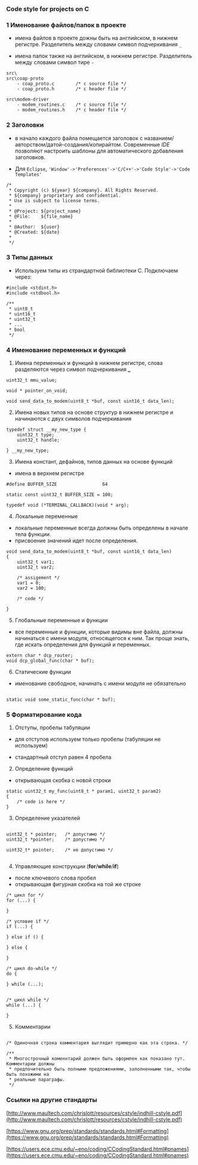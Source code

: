 ### Code style for projects on C

### 1 Именование файлов/папок в проекте
- имена файлов в проекте дожны быть на английском, в нижнем регистре. Разделитель между словами символ подчеркивания `_`

- имена папок также на английском, в нижнем регистре. Разделитель между словами символ тире `-`

```
src\
src\coap-proto
    - coap_proto.c        /* c source file */
    - coap_proto.h        /* c header file */

src\modem-driver
    - modem_routines.c    /* c source file */
    - modem_routines.h    /* c header file */
```

### 2 Заголовки

- в начало каждого файла помещается заголовок с названием/авторством/датой-создания/копирайтом. Современные *IDE* позволяют настроить шаблоны для автоматического добавления заголовков.

- Для `Eclipse`, `'Window'->'Preferences'->'C/C++'->'Code Style'->'Code Templates'`

```
/*
 * Copyright (c) ${year} ${company}. All Rights Reserved.
 * ${company} proprietary and confidential.
 * Use is subject to license terms.
 *
 * @Project: ${project_name}
 * @File:    ${file_name}
 *
 * @Author:  ${user}
 * @Created: ${date}
 *
 */
```

### 3 Типы данных

- Используем типы из страндартной библиотеки С. Подключаем через:

```
#include <stdint.h>
#include <stdbool.h>

/**
 * uint8_t
 * uint16_t
 * uint32_t
 * ...
 * bool
 */

```

### 4 Именование переменных и функций

1) Имена переменных и функций в нижнем регистре, слова разделяются через символ подчеркивания  **_**

```
uint32_t mmu_value;

void * pointer_on_void;

void send_data_to_modem(uint8_t *buf, const uint16_t data_len);
```

2) Имена новых типов на основе структур в нижнем регистре и начинаются с двух символов подчеркивания

```
typedef struct __my_new_type {
    uint32_t type;
    uint32_t handle;

} __my_new_type;

```

3) Имена констант, дефайнов, типов данных на основе функций

- имена в верхнем регистре

```
#define BUFFER_SIZE                 64

static const uint32_t BUFFER_SIZE = 100;

typedef void (*TERMINAL_CALLBACK)(void * arg);

```

4) Локальные переменные

- локальные переменные всегда должны быть определены в начале тела функции.
- присвоение значений идет после определения.

```
void send_data_to_modem(uint8_t *buf, const uint16_t data_len)
{
    uint32_t var1;
    uint32_t var2;
    
    /* assigement */
    var1 = 0;
    var2 = 100;
    
    /* code */
    
}

```

5) Глобальные переменные и функции

- все переменные и функции, которые видимы вне файла, должны начинаться с имени модуля, относящегося к ним. Так проще знать, где искать определения для функций и переменных.

```
extern char * dcp_router;
void dcp_global_func(char * buf);

```

6) Статические функции

- именование свободное, начинать с имени модуля не обязательно

```

static void some_static_func(char * buf);

```

### 5 Форматирование кода

1) Отступы, пробелы табуляции

- для отступов используем только пробелы (табуляции не используем)

- стандартный отступ равен 4 пробела

2) Определение функций

- открывающая скобка с новой строки

```
static uint32_t my_func(uint8_t * param1, uint32_t param2)
{
    /* code is here */
}
```

3) Определение указателей

```

uint32_t * pointer;   /* допустимо */
uint32_t *pointer;    /* допустимо */

uint32_t* pointer;    /* не допустимо */


```

4) Управляющие конструкции (**for**/**while**/**if**)

- после ключевого слова пробел
- открывающая фигурная скобка на той же строке

```
/* цикл for */
for (...) {

}

/* условие if */
if (...) {

} else if () {

} else {

}

/* цикл do-while */
do {

} while (...);


/* цикл while */
while (...) {

}

```

5) Комментарии

```

/* Одиночная строка комментария выглядит примерно как эта строка. */

/**
 * Многострочный коменнтарий должен быть оформлен как показано тут. Комментарии должны
 * предпочительно быть полными предложениями, заполненными так, чтобы быть похожими на
 * реальные параграфы.
 */

```


### Ссылки на другие стандарты

[http://www.maultech.com/chrislott/resources/cstyle/indhill-cstyle.pdf](http://www.maultech.com/chrislott/resources/cstyle/indhill-cstyle.pdf)

[https://www.gnu.org/prep/standards/standards.html#Formatting](https://www.gnu.org/prep/standards/standards.html#Formatting)

[https://users.ece.cmu.edu/~eno/coding/CCodingStandard.html#pnames](https://users.ece.cmu.edu/~eno/coding/CCodingStandard.html#pnames)
